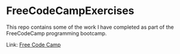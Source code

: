 # FreeCodeCampExercises
This repo contains some of the work I have completed as part of the FreeCodeCamp programming bootcamp. 

Link: <a href="http://www.freecodecamp.com/">Free Code Camp</a>
